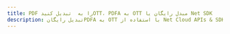 ---title: PDF را به  تبدیل کنیدOTT، PDFA به OTT مبدل رایگان یا Net SDKdescription: تبدیل رایگانPDFA به OTT با استفاده از Net Cloud APIs & SDK همچنین اسناد PDF را در Cloud ایجاد، ویرایش و رندر کنید.---